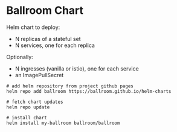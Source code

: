 # Ballroom Chart

Helm chart to deploy:

* N replicas of a stateful set
* N services, one for each replica

Optionally:
* N ingresses (vanilla or istio), one for each service
* an ImagePullSecret

```
# add helm repository from project github pages
helm repo add ballroom https://ballroom.github.io/helm-charts

# fetch chart updates
helm repo update

# install chart
helm install my-ballroom ballroom/ballroom
```
